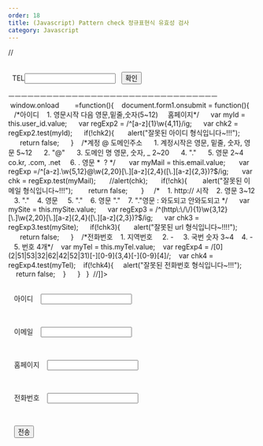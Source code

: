 ```yaml
---
order: 18
title: (Javascript) Pattern check 정규표현식 유효성 검사
category: Javascript
---
```


//<![CDATA[
/*
 var txt="abc 123";
 var reExp=/^\D+\s+\d+/ig;
 //var chk1=reExp.test(txt);
 //console.log(chk1);
 var chk2=reExp.exec(txt);
 console.log(chk2);
*/
/*
 var txt="123";
 var reExp=/^\D*\s+\d+/ig;
 //var chk1=reExp.test(txt);
 //console.log(chk1);
 var chk2=reExp.exec(txt);
 console.log(chk2);
*/
/*
 var txt="abc 123";
 var reExp=/^(a|b|c)?\s+\d+/ig;
 //var chk1=reExp.test(txt);
 //console.log(chk1);
 var chk2=reExp.exec(txt);
 console.log(chk2);
*/
/*
 var txt="abc 123";
 var reExp=/123$/ig; //$문장끝이 123으로 끝나는지?
 //var chk1=reExp.test(txt);
 //console.log(chk1);
 var chk2=reExp.exec(txt);
 console.log(chk2);
*/
/*
 var txt="abc 123";
 var reExp=/^[a-z]+\s+123$/ig; //a-z까지 시작해서. 끝($)은 123으로끝나게
 //var chk1=reExp.test(txt);
 //console.log(chk1);
 var chk2=reExp.exec(txt);
 console.log(chk2);
*/
/*
 var txt="abc 123";
 var reExp=/^[a-z]{1,3}+123$/ig; //a-z까지 3글자까지
 //var chk1=reExp.test(txt);
 //console.log(chk1);
 var chk2=reExp.exec(txt);
 console.log(chk2);
*/
/*
 var txt="abc 123";
 var reExp=/^[a-z]{3,}\s+123$/ig; //a-z까지 3글자이상 나와야 한다
 //var chk1=reExp.test(txt);
 //console.log(chk1);
 var chk2=reExp.exec(txt);
 console.log(chk2);
*/
/*
 var txt="가나다 123";
 var reExp=/^[가-힣]{3,}\s+123$/ig; //한글이 나와야 할때는 가에서 부터 힣까지
 //var chk1=reExp.test(txt);
 //console.log(chk1);
 var chk2=reExp.exec(txt);
 console.log(chk2);
*/
ㅡㅡㅡㅡㅡㅡㅡㅡㅡㅡㅡㅡㅡㅡㅡㅡㅡㅡㅡㅡㅡㅡㅡㅡㅡㅡㅡㅡㅡㅡㅡㅡㅡㅡㅡㅡㅡㅡㅡㅡㅡ
  //전화번호 유효성 검사 
  function phoneChk(){
   var myNum = document.getElementById("phoneNumber").value;
   var rgEx = /[01](0|1|6|7|8|9)[-](\d{4}|\d{3})[-]\d{4}$/g;
   var OK = rgEx.test(myNum);
   if(!OK){
    alert("잘못입력하셨습니다.");
    return false;
   }
   else{
    alert("정상입력하였습니다.");
   }
  }
 //]]>
</script>
</head>
 
<body>
 <form name="form1" method="post" action="" onsubmit="return phoneChk();">
  <label for="phoneNumber">TEL</label><input type="text" name="phoneNumber" id="phoneNumber" />
  <input type="submit" value="확인" />
 </form>
</body>
</html>
ㅡㅡㅡㅡㅡㅡㅡㅡㅡㅡㅡㅡㅡㅡㅡㅡㅡㅡㅡㅡㅡㅡㅡㅡㅡㅡㅡㅡㅡㅡㅡㅡㅡ
 window.onload        =function(){
   document.form1.onsubmit = function(){
   /*아이디
   1. 영문시작 다음 영문,밑줄,숫자(5~12)
    홈페이지*/
     var myId = this.user_id.value;
     var regExp2 = /^[a-z]{1}\w{4,11}/ig;
     var chk2 = regExp2.test(myId);
     if(!chk2){
      alert("잘못된 아이디 형식입니다~!!!");
      return false;
     }
   /*계정 @ 도메인주소
     1. 계정시작은 영문, 밑줄, 숫자, 영문 5~12
     2. "@"
     3. 도메인 명 영문, 숫자, _ 2~20
     4. "."
     5. 영문 2~4 co.kr, .com, .net
    6. . 영문 *  ? */
      var myMail = this.email.value;
      var regExp =/^[a-z].\w{5,12}@\w{2,20}[\.][a-z]{2,4}([\.][a-z]{2,3})?$/ig;
      var chk = regExp.test(myMail);
      //alert(chk);
      if(!chk){
       alert("잘못된 이메일 형식입니다~!!!");
       return false;
      }
    /*
   1. http:// 시작
   2. 영문 3~12
   3. "."
   4. 영문 
   5. "."
   6. 영문 "."
   7. "."영문 : 와도되고 안와도되고 */
     var mySite = this.mySite.value;
     var regExp3 = /^(http\:\/\/){1}\w{3,12}[\.]\w{2,20}[\.][a-z]{2,4}([\.][a-z]{2,3})?$/ig;
     var chk3 = regExp3.test(mySite);
     if(!chk3){
      alert("잘못된 url 형식입니다~!!!!");
      return false;
     }
   /*전화번호
   1. 지역번호 
   2. - 
   3. 국번 숫자 3~4
   4. - 
   5. 번호 4개*/
   var myTel = this.myTel.value;
   var regExp4 = /[0](2|51|53|32|62|42|52|31)[-][0-9]{3,4}[-]{0-9}[4]/;
   var chk4 = regExp4.test(myTel);
   if(!chk4){
    alert("잘못된 전화번호 형식입니다~!!!");
    return false;
   }
 
   }
  }
 //]]>
 
 
</script>
</head>
 
<body>
 <!--<form name="form1" method="post" action="" onsubmit="return phoneChk();">
  <label for="phoneNumber">TEL</label><input type="text" name="phoneNumber" id="phoneNumber" />
  <input type="submit" value="확인" />-->
 <form name="form1" method="post" action="http://www.naver.com">
  <p>
   <label for="user_id">아이디</label>
   <input type="text" name="user_id" id="user_id"/>
  </p>
  <p>
   <label for="email">이메일</label>
   <input type="text" name="email" id="email"/>
  </p>
  <p>
   <label for="mySite">홈페이지</label>
   <input type="text" name="mySite" id="mySite"/>
  </p>
  <p>
   <label for="myTel">전화번호</label>
   <input type="text" name="myTel" id="myTel"/>
  </p>
  <p>
   <input type="submit" value="전송" />
  </p>
 </form>
</body>
